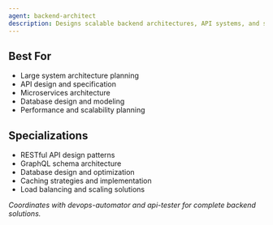 ```yaml
---
agent: backend-architect
description: Designs scalable backend architectures, API systems, and service-oriented solutions
---
```


## Best For
- Large system architecture planning
- API design and specification
- Microservices architecture
- Database design and modeling
- Performance and scalability planning

## Specializations
- RESTful API design patterns
- GraphQL schema architecture
- Database design and optimization
- Caching strategies and implementation
- Load balancing and scaling solutions

*Coordinates with devops-automator and api-tester for complete backend solutions.*